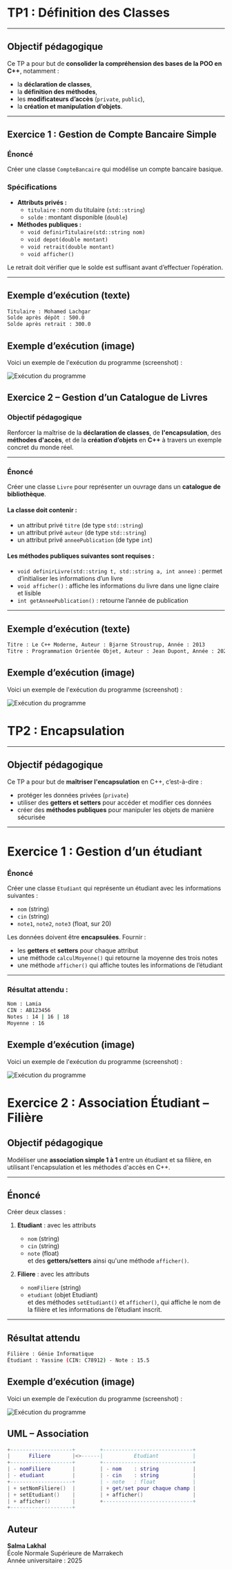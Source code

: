 #  TP1 : Définition des Classes  


---

##  Objectif pédagogique
Ce TP a pour but de **consolider la compréhension des bases de la POO en C++**, notamment :
- la **déclaration de classes**,
- la **définition des méthodes**,
- les **modificateurs d’accès** (`private`, `public`),
- la **création et manipulation d’objets**.

---

## Exercice 1 : Gestion de Compte Bancaire Simple

###  Énoncé
Créer une classe `CompteBancaire` qui modélise un compte bancaire basique.

###  Spécifications
- **Attributs privés :**
  - `titulaire` : nom du titulaire (`std::string`)
  - `solde` : montant disponible (`double`)
- **Méthodes publiques :**
  - `void definirTitulaire(std::string nom)`
  - `void depot(double montant)`
  - `void retrait(double montant)`
  - `void afficher()`

Le retrait doit vérifier que le solde est suffisant avant d’effectuer l’opération.

---

## Exemple d’exécution (texte)

```bash
Titulaire : Mohamed Lachgar
Solde après dépôt : 500.0
Solde après retrait : 300.0
```

## Exemple d’exécution (image)

Voici un exemple de l'exécution du programme (screenshot) :

![Exécution du programme](execution.PNG)



##  Exercice 2 – Gestion d’un Catalogue de Livres  

###  Objectif pédagogique  
Renforcer la maîtrise de la **déclaration de classes**, de **l'encapsulation**, des **méthodes d'accès**, et de la **création d’objets** en **C++** à travers un exemple concret du monde réel.  

---

### Énoncé  
Créer une classe `Livre` pour représenter un ouvrage dans un **catalogue de bibliothèque**.  

#### La classe doit contenir :
- un attribut privé `titre` (de type `std::string`)  
- un attribut privé `auteur` (de type `std::string`)  
- un attribut privé `anneePublication` (de type `int`)  

#### Les méthodes publiques suivantes sont requises :
- `void definirLivre(std::string t, std::string a, int annee)` : permet d’initialiser les informations d’un livre  
- `void afficher()` : affiche les informations du livre dans une ligne claire et lisible  
- `int getAnneePublication()` : retourne l’année de publication  


---

##  Exemple d’exécution (texte)

```bash
Titre : Le C++ Moderne, Auteur : Bjarne Stroustrup, Année : 2013
Titre : Programmation Orientée Objet, Auteur : Jean Dupont, Année : 2020
```

## Exemple d’exécution (image)

Voici un exemple de l'exécution du programme (screenshot) :

![Exécution du programme](execution.ex2.tp1.PNG)




#  TP2 : Encapsulation  
---

##  Objectif pédagogique
Ce TP a pour but de **maîtriser l'encapsulation** en C++, c’est-à-dire :  
- protéger les données privées (`private`)  
- utiliser des **getters et setters** pour accéder et modifier ces données  
- créer des **méthodes publiques** pour manipuler les objets de manière sécurisée  

---


#  Exercice 1 : Gestion d’un étudiant

###  Énoncé
Créer une classe `Etudiant` qui représente un étudiant avec les informations suivantes :  
- `nom` (string)  
- `cin` (string)  
- `note1`, `note2`, `note3` (float, sur 20)  

Les données doivent être **encapsulées**. Fournir :  
- les **getters** et **setters** pour chaque attribut  
- une méthode `calculMoyenne()` qui retourne la moyenne des trois notes  
- une méthode `afficher()` qui affiche toutes les informations de l’étudiant  

---
### Résultat attendu :

```bash
Nom : Lamia
CIN : AB123456
Notes : 14 | 16 | 18
Moyenne : 16

```

## Exemple d’exécution (image)

Voici un exemple de l'exécution du programme (screenshot) :

![Exécution du programme](exercice1.execution.tp2.PNG)




#  Exercice 2 : Association Étudiant – Filière

##  Objectif pédagogique

Modéliser une **association simple 1 à 1** entre un étudiant et sa filière, en utilisant l'encapsulation et les méthodes d'accès en C++.

---

##  Énoncé
Créer deux classes :  

1. **Etudiant** : avec les attributs
   - `nom` (string)
   - `cin` (string)
   - `note` (float)  
   et des **getters/setters** ainsi qu'une méthode `afficher()`.

2. **Filiere** : avec les attributs
   - `nomFiliere` (string)
   - `etudiant` (objet Etudiant)  
   et des méthodes `setEtudiant()` et `afficher()`, qui affiche le nom de la filière et les informations de l’étudiant inscrit.

---

## Résultat attendu

```bash
Filière : Génie Informatique
Étudiant : Yassine (CIN: C78912) - Note : 15.5

```
## Exemple d’exécution (image)

Voici un exemple de l'exécution du programme (screenshot) :

![Exécution du programme](exercice2.execution.tp2.PNG)


## UML – Association

``` lua
+--------------------+        +-----------------------------+
|      Filiere       |<>------|          Etudiant           |
+--------------------+        +-----------------------------+
| - nomFiliere       |        | - nom    : string           |
| - etudiant         |        | - cin    : string           |
+--------------------+        | - note   : float            |
| + setNomFiliere()  |        | + get/set pour chaque champ |
| + setEtudiant()    |        | + afficher()                |
| + afficher()       |        +-----------------------------+
+--------------------+

```

##  Auteur
**Salma Lakhal**  
École Normale Supérieure de Marrakech  
Année universitaire : 2025
    
